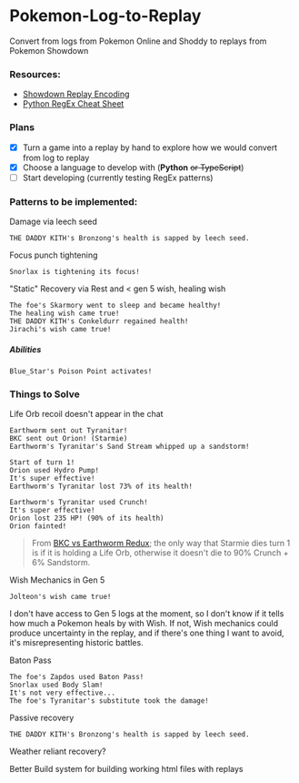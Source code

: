 # Pokemon-Log-to-Replay
Convert from logs from Pokemon Online and Shoddy to replays from Pokemon Showdown

### Resources:
- [Showdown Replay Encoding](https://github.com/smogon/pokemon-showdown/blob/master/sim/SIM-PROTOCOL.md)
- [Python RegEx Cheat Sheet](https://www.geeksforgeeks.org/python-regex-cheat-sheet/)

### Plans
- [x] Turn a game into a replay by hand to explore how we would convert from log to replay
- [x] Choose a language to develop with (**Python** ~~or TypeScript~~)
- [ ] Start developing (currently testing RegEx patterns)

### Patterns to be implemented:
Damage via leech seed
```
THE DADDY KITH's Bronzong's health is sapped by leech seed.
```
Focus punch tightening

```
Snorlax is tightening its focus!
```

"Static" Recovery via Rest and \< gen 5 wish, healing wish
```
The foe's Skarmory went to sleep and became healthy!
The healing wish came true!
THE DADDY KITH's Conkeldurr regained health!
Jirachi's wish came true!
```

##### Abilities
```
Blue_Star's Poison Point activates!
```
### Things to Solve
Life Orb recoil doesn't appear in the chat
```
Earthworm sent out Tyranitar!
BKC sent out Orion! (Starmie)
Earthworm's Tyranitar's Sand Stream whipped up a sandstorm!

Start of turn 1!
Orion used Hydro Pump!
It's super effective!
Earthworm's Tyranitar lost 73% of its health!

Earthworm's Tyranitar used Crunch!
It's super effective!
Orion lost 235 HP! (90% of its health)
Orion fainted!
```
> From [BKC vs Earthworm Redux](https://www.smogon.com/forums/threads/past-gen-battle-logs.3483431); the only way that Starmie dies turn 1 is if it is holding a Life Orb, otherwise it doesn't die to 90% Crunch + 6% Sandstorm.

Wish Mechanics in Gen 5
```
Jolteon's wish came true!
```
I don't have access to Gen 5 logs at the moment, so I don't know if it tells how much a Pokemon heals by with Wish. If not, Wish mechanics could produce uncertainty in the replay, and if there's one thing I want to avoid, it's misrepresenting historic battles.

Baton Pass
```
The foe's Zapdos used Baton Pass!
Snorlax used Body Slam!
It's not very effective...
The foe's Tyranitar's substitute took the damage!
```

Passive recovery
```
THE DADDY KITH's Bronzong's health is sapped by leech seed.
```
Weather reliant recovery?

Better Build system for building working html files with replays